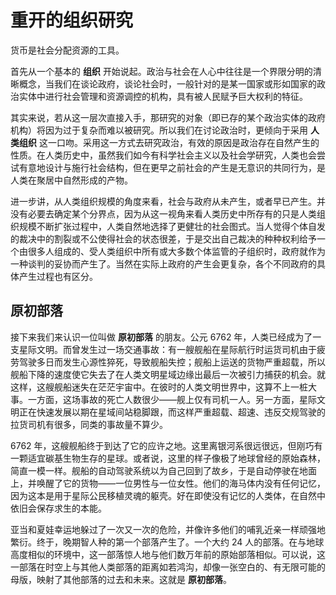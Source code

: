 # 重开的组织研究

货币是社会分配资源的工具。

首先从一个基本的 **组织** 开始说起。政治与社会在人心中往往是一个界限分明的清晰概念，当我们在谈论政府，谈论社会时，一般针对的是某一国家或形如国家的政治实体中进行社会管理和资源调控的机构，具有被人民赋予巨大权利的特征。

其实来说，若从这一层次直接入手，那研究的对象（即已存的某个政治实体的政府机构）将因为过于复杂而难以被研究。所以我们在讨论政治时，更倾向于采用 **人类组织** 这一口吻。采用这一方式去研究政治，有效的原因是政治存在自然产生的性质。在人类历史中，虽然我们如今有科学社会主义以及社会学研究，人类也会尝试有意地设计与施行社会结构，但在更早之前社会的产生是无意识的共同行为，是人类在聚居中自然形成的产物。

进一步讲，从人类组织规模的角度来看，社会与政府从未产生，或者早已产生。并没有必要去确定某个分界点，因为从这一视角来看人类历史中所存有的只是人类组织规模不断扩张过程中，人类自然地选择了更健壮的社会图式。当人觉得个体自发的裁决中的割裂或不公使得社会的状态很差，于是交出自己裁决的种种权利给予一个由很多人组成的、受人类组织中所有或大多数个体监管的子组织时，政府就作为一种谈判的妥协而产生了。当然在实际上政府的产生会更复杂，各个不同政府的具体产生过程也有区分。

## 原初部落

接下来我们来认识一位叫做 **原初部落** 的朋友。公元 6762 年，人类已经成为了一支星际文明。而曾发生过一场交通事故：有一艘舰船在星际航行时运货司机由于疲劳驾驶多日而发生心源性猝死，导致舰船失控；舰船上运送的货物严重超载，所以舰船下降的速度使它失去了在人类文明星域边缘出最后一次被引力捕获的机会。就这样，这艘舰船迷失在茫茫宇宙中。在彼时的人类文明世界中，这算不上一桩大事。一方面，这场事故的死亡人数很少——舰上仅有司机一人。另一方面，星际文明正在快速发展以期在星域间站稳脚跟，而这样严重超载、超速、违反交规驾驶的拉货司机有很多，同类的事故量不算少。

6762 年，这艘舰船终于到达了它的应许之地。这里离银河系很远很远，但刚巧有一颗适宜碳基生物生存的星球。或者说，这里的样子像极了地球曾经的原始森林，简直一模一样。舰船的自动驾驶系统以为自己回到了故乡，于是自动停驶在地面上，并唤醒了它的货物——一位男性与一位女性。他们的海马体内没有任何记忆，因为这本是用于星际公民移植灵魂的躯壳。好在即使没有记忆的人类体，在自然中依旧会保存求生的本能。

亚当和夏娃幸运地躲过了一次又一次的危险，并像许多他们的哺乳近亲一样顽强地繁衍。终于，晚期智人种的第一个部落产生了。一个大约 24 人的部落。在与地球高度相似的环境中，这一部落惊人地与他们数万年前的原始部落相似。可以说，这一部落在时空上与其他人类部落的距离如若鸿沟，却像一张空白的、有无限可能的母版，映射了其他部落的过去和未来。这就是 **原初部落**。